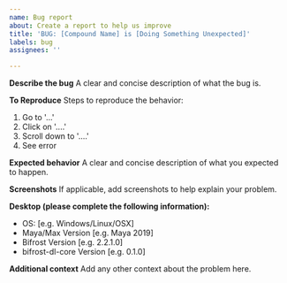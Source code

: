 ```yaml
---
name: Bug report
about: Create a report to help us improve
title: 'BUG: [Compound Name] is [Doing Something Unexpected]'
labels: bug
assignees: ''

---
```


**Describe the bug**
A clear and concise description of what the bug is.

**To Reproduce**
Steps to reproduce the behavior:
1. Go to '...'
2. Click on '....'
3. Scroll down to '....'
4. See error

**Expected behavior**
A clear and concise description of what you expected to happen.

**Screenshots**
If applicable, add screenshots to help explain your problem.

**Desktop (please complete the following information):**
 - OS: [e.g. Windows/Linux/OSX]
 - Maya/Max Version [e.g. Maya 2019]
 - Bifrost Version [e.g. 2.2.1.0]
 - bifrost-dl-core Version [e.g. 0.1.0]

**Additional context**
Add any other context about the problem here.
